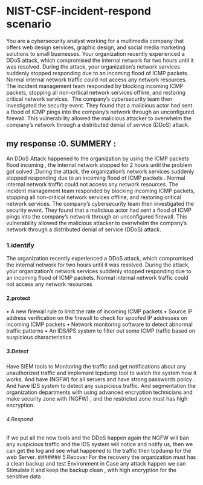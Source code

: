 # NIST-CSF-incident-respond scenario
You are a cybersecurity analyst working for a multimedia company that offers web design services, graphic design, and social media marketing solutions to small businesses. Your organization recently experienced a DDoS attack, which compromised the internal network for two hours until it was resolved. During the attack, your organization’s network services suddenly stopped responding due to an incoming flood of ICMP packets. Normal internal network traffic could not access any network resources. The incident management team responded by blocking incoming ICMP packets, stopping all non-critical network services offline, and restoring critical network services.  The company’s cybersecurity team then investigated the security event. They found that a malicious actor had sent a flood of ICMP pings into the company’s network through an unconfigured firewall. This vulnerability allowed the malicious attacker to overwhelm the company’s network through a distributed denial of service (DDoS) attack. 
## my response :0. SUMMERY :
An DDoS Attack happened to the organization by using the ICMP packets flood incoming , the internal network stopped for 2 hours until the problem got solved ,During the attack, the organization’s network services suddenly stopped responding due to an incoming flood of ICMP packets . Normal internal network traffic could not access any network resources. The incident management team responded by blocking incoming ICMP packets, stopping all non-critical network services offline, and restoring critical network services. The company’s cybersecurity team then investigated the security event. They found that a malicious actor had sent a flood of ICMP pings into the company’s network through an unconfigured firewall. This vulnerability allowed the malicious attacker to overwhelm the company’s network through a distributed denial of service (DDoS) attack. 
###  1.identify 
The organization recently experienced a DDoS attack, which compromised the internal network for two hours until it was resolved. During the attack, your organization’s network services suddenly stopped responding due to an incoming flood of ICMP packets. Normal internal network traffic could not access any network resources
#### 2.protect 
• A new firewall rule to limit the rate of incoming ICMP packets
• Source IP address verification on the firewall to check for spoofed IP addresses on incoming ICMP packets
• Network monitoring software to detect abnormal traffic patterns
• An IDS/IPS system to filter out some ICMP traffic based on suspicious characteristics
##### 3.Detect 
Have SIEM tools  to Monitoring the traffic and get notifications about any unauthorized traffic and implement tcpdump tool to watch the system how it works. And have (NGFW) for all servers and have strong passwords policy . And have IDS system to detect any suspicious traffic. And segmentation the organization departments with using advanced encryption technicians and make security zone with (NGFW) , and the restricted zone must has high encryption.
###### 4.Respond 
If we put all the new tools and the DDoS happen again the NGFW will ban any suspicious traffic and the IDS system will notice and notify us, then we can get the log and see what happened to the traffic then tcpdump for the web Server.
####### 5.Recover 
For the recovery the organization must has a clean backup and test Environment in Case any attack happen we can Stimulate it and keep the backup clean , with high encryption for the sensitive data .
